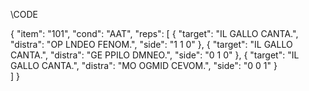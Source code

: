 \CODE

{
    "item": "101",
    "cond": "AAT",
    "reps": [
      {
        "target": "IL GALLO CANTA.",
        "distra": "OP LNDEO FENOM.",
        "side": "1 1 0"
      },
           {
        "target": "IL GALLO CANTA.",
        "distra": "GE PPILO DMNEO.",
        "side": "0 1 0"
      },
           {
        "target": "IL GALLO CANTA.",
        "distra": "MO OGMID CEVOM.",
        "side": "0 0 1"
      }    
    ]
  }
